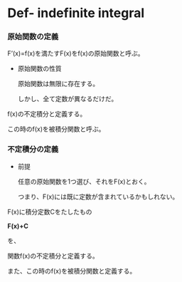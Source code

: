 # Def- indefinite integral

### 原始関数の定義

F’(x)=f(x)を満たすF(x)をf(x)の原始関数と呼ぶ。

- 原始関数の性質
    
    原始関数は無限に存在する。
    
    しかし、全て定数が異なるだけだ。
    

f(x)の不定積分と定義する。

この時のf(x)を被積分関数と呼ぶ。

### 不定積分の定義

- 前提
    
    任意の原始関数を1つ選び、それをF(x)とおく。
    
    つまり、F(x)には既に定数が含まれているかもしれない。
    

F(x)に積分定数Cをたしたもの

**F(x)+C**

を、

関数f(x)の不定積分と定義する。

また、この時のf(x)を被積分関数と定義する。
